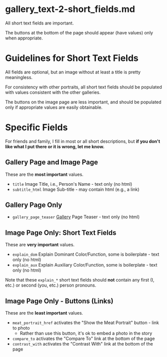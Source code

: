 
# gallery_text-2-short_fields.md

All short text fields are important.

The buttons at the bottom of the page should appear (have values) only when appropriate.

# Guidelines for Short Text Fields

All fields are optional, but an image without at least a title is pretty meaningless.

For consistency with other portraits, all short text fields should be populated with values consistent with the other galleries.

The buttons on the image page are less important, and should be populated only if appropriate values are easily obtainable.

# Specific Fields

For friends and family, I fill in most or all short descriptions,
but **if you don't like what I put there or it is wrong, let me know.**

## Gallery Page and Image Page

These are the **most important** values.

- `title` Image Title, i.e., Person's Name - text only (no html)
- `subtitle_html` Image Sub-title - may contain html (e.g., a link)

## Gallery Page Only

- `gallery_page_teaser` [Gallery](https://www.youtube.com/watch?v=XEl7devfqdc) Page Teaser - text only (no html)

## Image Page Only: Short Text Fields

These are **very important** values.

- `explain_dom` Explain Dominant Color/Function, some is boilerplate - text only (no html)
- `explain_aux` Explain Auxiliary Color/Function, some is boilerplate - text only (no html)

Note that these `explain_*` short text fields should **not** contain any first (I, etc.) or second (you, etc.) person pronouns.

## Image Page Only - Buttons (Links)

These are the **least important** values.

- `meat_portrait_href` activates the "Show the Meat Portrait" button - link to photo
  - Rather than use this button, it's ok to embed a photo in the story
- `compare_to` activates the "Compare To" link at the bottom of the page
- `contrast_with` activates the "Contrast With" link at the bottom of the page

